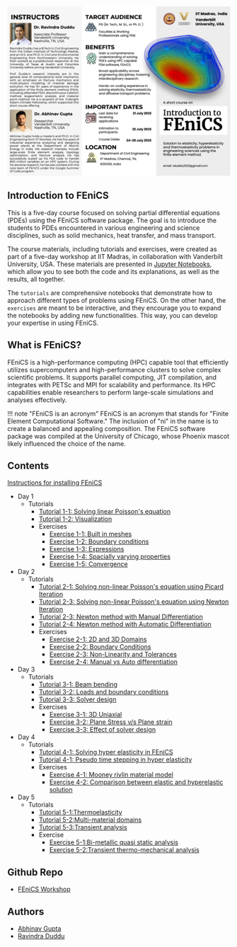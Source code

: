 ![](attachments/Pasted%20image%2020231219133930.png)
## Introduction to FEniCS

This is a five-day course focused on solving partial differential equations (PDEs) using the FEniCS software package. The goal is to introduce the students to PDEs encountered in various engineering and science disciplines, such as solid mechanics, heat transfer, and mass transport. 

The course materials, including tutorials and exercises, were created as part of a five-day workshop at IIT Madras, in collaboration with Vanderbilt University, USA. These materials are presented in [Jupyter Notebooks](https://jupyter.org/), which allow you to see both the code and its explanations, as well as the results, all together.

The `tutorials` are comprehensive notebooks that demonstrate how to approach different types of problems using FEniCS. On the other hand, the `exercises` are meant to be interactive, and they encourage you to expand the notebooks by adding new functionalities. This way, you can develop your expertise in using FEniCS.



## What is FEniCS?
FEniCS is a high-performance computing (HPC) capable tool that efficiently utilizes supercomputers and high-performance clusters to solve complex scientific problems. It supports parallel computing, JIT compilation, and integrates with PETSc and MPI for scalability and performance. Its HPC capabilities enable researchers to perform large-scale simulations and analyses effectively.

!!! note "FEniCS is an acronym"
	FEniCS is an acronym that stands for "Finite Element Computational Software." The inclusion of "ni" in the name is to create a balanced and appealing composition. The FEniCS software package was compiled at the University of Chicago, whose Phoenix mascot likely influenced the choice of the name.



## Contents 
 [Instructions for installing FEniCS](1_introduction/2_installation.md)


- Day 1
	- Tutorials
	    - [Tutorial 1-1: Solving linear Poisson's equation](2_notebooks/day-1/tutorials/1_linear_poisson.md)
	    - [Tutorial 1-2: Visualization](2_notebooks/day-1/tutorials/2_visualization.md)
	  - Exercises
	    - [Exercise 1-1: Built in meshes](2_notebooks/day-1/exercises/1_built_in_mesh.md)
	    - [Exercise 1-2: Boundary conditions](2_notebooks/day-1/exercises/2_boundary_conditions.md)
	    - [Exercise 1-3: Expressions](2_notebooks/day-1/exercises/3_expressions.md)
	    - [Exercise 1-4: Spacially varying properties](2_notebooks/day-1/exercises/4_spacially_varying_properties.md)
	    - [Exercise 1-5: Convergence](2_notebooks/day-1/exercises/5_convergence.md)
- Day 2
	- Tutorials
	    - [Tutorial 2-1: Solving non-linear Poisson's equation using Picard Iteration](2_notebooks/day-2/tutorials/1_non_linear_poisson_picard.md)
	    - [Tutorial 2-3: Solving non-linear Poisson's equation using Newton Iteration](2_notebooks/day-2/tutorials/2_non_linear_poisson_newton.md)
	    - [Tutorial 2-3: Newton method with Manual Differentiation](2_notebooks/day-2/tutorials/3_non_linear_poisson_newton_manual_diff.md)
	    - [Tutorial 2-4: Newton method with Automatic Differentiation](2_notebooks/day-2/tutorials/4_non_linear_poisson_newton_auto_diff.md)
	  - Exercises
	    - [Exercise 2-1: 2D and 3D Domains](2_notebooks/day-2/exercises/1_2d_3d_domains.md)
	    - [Exercise 2-2: Boundary Conditions](2_notebooks/day-2/exercises/2_boundary_conditions.md)
	    - [Exercise 2-3: Non-Linearity and Tolerances](2_notebooks/day-2/exercises/3_non_linearity_tolerances.md)
	    - [Exercise 2-4: Manual vs Auto differentiation](2_notebooks/day-2/exercises/4_manual_auto_differentiation.md)
- Day 3
	- Tutorials
	    - [Tutorial 3-1: Beam bending](2_notebooks/day-3/tutorials/1_beam_bending.md)
	    - [Tutorial 3-2: Loads and boundary conditions](2_notebooks/day-3/tutorials/2_load_and_boundary_conditions.md)
	    - [Tutorial 3-3: Solver design](2_notebooks/day-3/tutorials/3_solver.md)
	  - Exercises
	    - [Exercise 3-1: 3D Uniaxial](2_notebooks/day-3/exercises/1_3d_uniaxial.md)
	    - [Exercise 3-2: Plane Stress v/s Plane strain](2_notebooks/day-3/exercises/2_plane_stress_strain.md)
	    - [Exercise 3-3: Effect of solver design](2_notebooks/day-3/exercises/3_solver_design.md)
- Day 4
	- Tutorials
	    - [Tutorial 4-1: Solving hyper elasticity in FEniCS](2_notebooks/day-4/tutorials/1_hyper_elastic.md)
	    - [Tutorial 4-1: Pseudo time stepping in hyper elasticity](2_notebooks/day-4/tutorials/2_load_displacement.md)
	  - Exercises
	    - [Exercise 4-1: Mooney rivlin material model](2_notebooks/day-4/exercises/1_mooney-rivlin.md)
	    - [Exercise 4-2: Comparison between elastic and hyperelastic solution](2_notebooks/day-4/exercises/2_comparison.md)
- Day 5
	- Tutorials
	    - [Tutorial 5-1:Thermoelasticity](2_notebooks/day-5/tutorials/1_thermoelasticity.md)
	    - [Tutorial 5-2:Multi-material domains](2_notebooks/day-5/tutorials/2_multi_material.md)
	    - [Tutorial 5-3:Transient analysis](2_notebooks/day-5/tutorials/3_transient_analysis.md)
	  - Exercise
	    - [Exercise 5-1:Bi-metallic quasi static analysis](2_notebooks/day-5/exercises/1_bi_metallic_quasi_static.md)
	    - [Exercise 5-2:Transient thermo-mechanical analysis](2_notebooks/day-5/exercises/2_thermo_mechanical_transient.md) 

## Github Repo
- [FEniCS Workshop](https://github.com/iitrabhi/fenics-workshop)

## Authors
- [Abhinav Gupta](https://abhigupta.io)
- [Ravindra Duddu](https://engineering.vanderbilt.edu/bio/ravindra-duddu)


